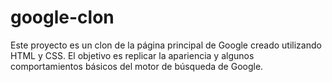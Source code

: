 # google-clon
Este proyecto es un clon de la página principal de Google creado utilizando HTML y CSS. El objetivo es replicar la apariencia y algunos comportamientos básicos del motor de búsqueda de Google.

